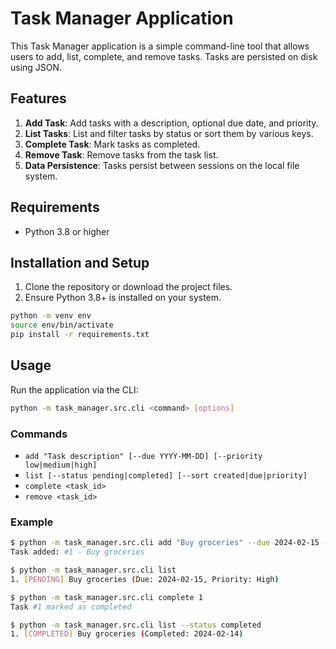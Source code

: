 # Task Manager Application

This Task Manager application is a simple command-line tool that allows users to add, list, complete, and remove tasks. Tasks are persisted on disk using JSON.

## Features

1. **Add Task**: Add tasks with a description, optional due date, and priority.
2. **List Tasks**: List and filter tasks by status or sort them by various keys.
3. **Complete Task**: Mark tasks as completed.
4. **Remove Task**: Remove tasks from the task list.
5. **Data Persistence**: Tasks persist between sessions on the local file system.

## Requirements

- Python 3.8 or higher

## Installation and Setup

1. Clone the repository or download the project files.
2. Ensure Python 3.8+ is installed on your system.

```bash
python -m venv env
source env/bin/activate
pip install -r requirements.txt
```

## Usage

Run the application via the CLI:

```bash
python -m task_manager.src.cli <command> [options]
```

### Commands

- `add "Task description" [--due YYYY-MM-DD] [--priority low|medium|high]`
- `list [--status pending|completed] [--sort created|due|priority]`
- `complete <task_id>`
- `remove <task_id>`

### Example
```bash
$ python -m task_manager.src.cli add "Buy groceries" --due 2024-02-15 --priority high
Task added: #1 - Buy groceries

$ python -m task_manager.src.cli list
1. [PENDING] Buy groceries (Due: 2024-02-15, Priority: High)

$ python -m task_manager.src.cli complete 1
Task #1 marked as completed

$ python -m task_manager.src.cli list --status completed
1. [COMPLETED] Buy groceries (Completed: 2024-02-14)
```